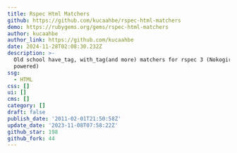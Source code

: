 ```yaml
---
title: Rspec Html Matchers
github: https://github.com/kucaahbe/rspec-html-matchers
demo: https://rubygems.org/gems/rspec-html-matchers
author: kucaahbe
author_link: https://github.com/kucaahbe
date: 2024-11-28T02:08:30.232Z
description: >-
  Old school have_tag, with_tag(and more) matchers for rspec 3 (Nokogiri
  powered)
ssg:
  - HTML
css: []
ui: []
cms: []
category: []
draft: false
publish_date: '2011-02-01T21:50:58Z'
update_date: '2023-11-08T07:58:22Z'
github_star: 198
github_fork: 44
---
```

